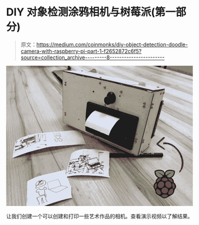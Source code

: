 # DIY 对象检测涂鸦相机与树莓派(第一部分)

> 原文：<https://medium.com/coinmonks/diy-object-detection-doodle-camera-with-raspberry-pi-part-1-f2652872c6f5?source=collection_archive---------8----------------------->

![](img/03da8f58c7c2fd7d4df36bea11f04d22.png)

让我们创建一个可以创建和打印一些艺术作品的相机。查看演示视频以了解结果。